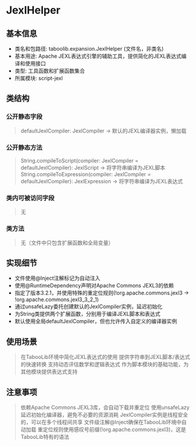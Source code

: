 # JexlHelper

## 基本信息
- 类名和包路径: taboolib.expansion.JexlHelper (文件名，非类名)
- 基本用途: Apache JEXL表达式引擎的辅助工具，提供简化的JEXL表达式编译和使用接口
- 类型: 工具函数和扩展函数集合
- 所属模块: script-jexl

## 类结构
### 公开静态字段
> defaultJexlCompiler: JexlCompiler -> 默认的JEXL编译器实例，懒加载

### 公开静态方法
> String.compileToScript(compiler: JexlCompiler = defaultJexlCompiler): JexlScript -> 将字符串编译为JEXL脚本
> String.compileToExpression(compiler: JexlCompiler = defaultJexlCompiler): JexlExpression -> 将字符串编译为JEXL表达式

### 类内可被访问字段
> 无

### 类方法
> 无（文件中只包含扩展函数和全局变量）

## 实现细节
- 文件使用@Inject注解标记为自动注入
- 使用@RuntimeDependency声明对Apache Commons JEXL3的依赖
- 指定了版本3.2.1，并使用特殊的重定位规则(!org.apache.commons.jexl3 -> !org.apache.commons.jexl3_3_2_1)
- 通过unsafeLazy委托创建默认的JexlCompiler实例，延迟初始化
- 为String类提供两个扩展函数，分别用于编译JEXL脚本和表达式
- 默认使用全局defaultJexlCompiler，但也允许传入自定义的编译器实例

## 使用场景
> 在TabooLib环境中简化JEXL表达式的使用
> 提供字符串到JEXL脚本/表达式的快速转换
> 支持动态评估数学和逻辑表达式
> 作为脚本模块的基础功能，为其他模块提供表达式支持

## 注意事项
> 依赖Apache Commons JEXL3库，会自动下载并重定位
> 使用unsafeLazy延迟初始化编译器，避免不必要的资源消耗
> JexlCompiler实例是线程安全的，可以在多个线程间共享
> 文件级注解@Inject确保在TabooLib环境中自动加载
> 重定位规则使用感叹号前缀(!org.apache.commons.jexl3)，这是TabooLib特有的语法
